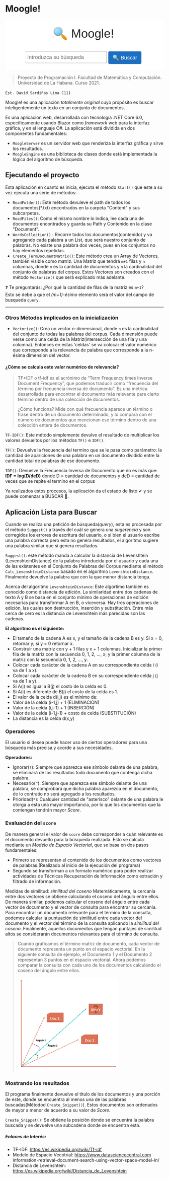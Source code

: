 # Moogle!

![](moogle.png)

> Proyecto de Programación I. Facultad de Matemática y Computación. Universidad de La Habana. Curso 2021.

`Est. David Sardiñas Lima C111`

Moogle! es una aplicación *totalmente original* cuyo propósito es buscar inteligentemente un texto en un conjunto de documentos.

Es una aplicación web, desarrollada con tecnología .NET Core 6.0, específicamente usando Blazor como *framework* web para la interfaz gráfica, y en el lenguaje C#.
La aplicación está dividida en dos componentes fundamentales:

- `MoogleServer` es un servidor web que renderiza la interfaz gráfica y sirve los resultados.
- `MoogleEngine` es una biblioteca de clases donde está implementada la lógica del algoritmo de búsqueda.

## Ejecutando el proyecto

Esta aplicación en cuanto es inicia, ejecuta el método `Start()` que este a su vez ejecuta una serie de métodos: 

- `ReadFolder()`: Este método devuleve el path de todos los documentos(*.txt) encontrados en la carpeta "Content" y sus subcarpetas.
- `ReadFiles()`: Como el mismo nombre lo indica, lee cada uno de documentos encontrados y guarda su Path y Contenido en la clase "Document".
- `WordsCollection()` : Recorre todos los documentos(contenido) y va agregando cada palabra a un List<string>, que será nuestro conjunto de palabras. No existe una palabra dos veces, pues en los conjuntos no hay elementos repetidas.
- `Create_TermDocumentMatrix()`: Este método crea un Array de Vectores, también visible como matriz. Una Matriz que tendrá `m+1` filas y `n` columnas, donde `m` es la cantidad de documentos y `n` la cardinalidad del conjunto de palabras del corpus. Estos Vectores son creados con el método `Vectorize()` que será explicado más adelante.

❓ Te preguntarás:  ¿Por qué la cantidad de filas de la matriz es `m+1`?  
Esto se debe a que el *(m+1)-ésimo* elemento será el valor del campo de busqueda `query`.

<hr>

### Otros Métodos implicados en la inicialización

- `Vectorize()`: Crea un vector n-dimensional, donde `n` es la cardinalidad del conjunto de todas las palabras del corpus. Cada dimensión puede verse como una celda de la Matriz(intersección de una fila y una columna). Entonces en estas 'celdas' se va colocar el valor numérico que corresponde a la relevancia de palabra que corresponde a la n-ésima dimensión del vector.

#### ¿Cómo se calcula este valor numérico de relevancia? 

> TF*IDF o tf-idf es el acrónimo de “Term Frequency times Inverse Document Frequency”, que podemos traducir como “frecuencia del término por frecuencia inversa de documento”. Es una métrica desarrollada para encontrar el documento más relevante para cierto término dentro de una colección de documentos.
>
> ¿Cómo funciona? Mide con qué frecuencia aparece un término o frase dentro de un documento determinado, y lo compara con el número de documentos que mencionan ese  término dentro de una colección entera de documentos.

`TF-IDF()`: Este método simplemente devulve el resultado de multiplicar los valores devueltos por los métodos `TF()` e `IDF()`.

`TF()`: Devuelve la frecuencia del termino que se le pasa como parámetro: la cantidad de apariciones de una palabra en un documento dividido entre la cantidad total de palabras de ese documento.

`IDF()`: Devuelve la Frecuencia Inversa de Documento que no es más que: **IDF = log(D/deD)** donde D = cantidad de documentos y deD = cantidad de veces que se repite el termino en el corpus

Ya realizados estos procesos, la aplicación da el estado de listo ✔ y se puede comenzar a BUSCAR 🔎.

## Aplicación Lista para Buscar

Cuando se realiza una petición de búsqueda(*query*), esta es procesada por el método `Suggest()` a través del cuál se genera una *sugerencia* y son corregidos los errores de escritura del usuario, o si bien el usuario escribe una palabra correcta pero esta no genera resultados, el algoritmo sugiere una palabra similar que sí genera resultados.

`Suggest()`: este método manda a calcular la distancia de Levenshtein (LevenshteinDistance) de la palabra introducida por el usuario y cada una de las existentes en el Conjunto de Palabras del Corpus mediante el método `Calc_LevenshteinDistance` basado en el algoritmo `LevenshteinDistance`. Finalmente devuelve la palabra que con la que menor distancia tenga.

Acerca del algoritmo `LevenshteinDistance`: Este algortimo también es conocido como distancia de edición. La similaridad entre dos cadenas de texto A y B se basa en el conjunto mínimo de operaciones de edición necesarias para transformar A en B, o viceversa. Hay tres operaciones de edición, las cuales son destrucción, inserción y substitución. Entre más cerca de cero es la distancia de Levenshtein más parecidas son las cadenas.

**El algoritmo es el siguiente:**

- El tamaño de la cadena A es x, y el tamaño de la cadena B es y. Si x = 0, retornar y; si y = 0 retornar x.
- Construir una matriz con y + 1 filas y x + 1 columnas. Inicializar la primer fila de la matriz con la secuencia 0, 1, 2, ..., x; y la primer columna de la matriz con la secuencia 0, 1, 2, ..., y.
- Colocar cada carácter de la cadena A en su correspondiente celda i (i va de 1 a x).
- Colocar cada carácter de la cadena B en su correspondiente celda j (j va de 1 a y).
- Si A(i) es igual a B(j) el costo de la celda es 0.
- Si A(i) es diferente de B(j) el costo de la celda es 1.
- El valor de la celda d(i,j) es el mínimo de:
- Valor de la celda (i-1,j) + 1 (ELIMINACIÓN)
- Valor de la celda (i,j-1) + 1 (INSERCIÓN)
- Valor de la celda (i-1,j-1) + costo de celda (SUBSTITUCIÓN)
- La distancia es la celda d(x,y)

### Operadores

El usuario si desea puede hacer uso de ciertos operadores para una búsqueda más precisa y acorde a sus necesidades.

**Operadores:** 
- Ignorar(`!`): Siempre que aparezca ese símbolo delante de una palabra, se eliminará de los resultados todo documento que contenga dicha palabra.
- Necesario(`^`): Siempre que aparezca ese símbolo delante de una palabra, se comprobará que dicha palabra aparezca en el documento, de lo contratio no será agregado a los resultados.
- Prioridad(`*`): Cualquier cantidad de "asterisco" delante de una palabra le otorga a esta una mayor importancia, por lo que los documentos que la contengan tendrán mayor *Score*.

### Evaluación del `score`

De manera general el valor de `score` debe corresponder a cuán relevante es el documento devuelto para la búsqueda realizada. Esto se calcula mediante un *Modelo de Espacio Vectorial*, que se basa en dos pasos fundamentales:
- Primero se representan el contenido de los documentos como vectores de palabras.(Realizado al inicio de la ejecución del programa)
- Segundo se transforman a un formato numérico para poder realizar actividades de Técnicas Recuperación de Información como extración y filtrado de información. 

Medidas de similitud: *similitud del coseno*
Matemáticamente, la cercanía entre dos vectores se obtiene calculando el coseno del ángulo entre ellos. De manera similar, podemos calcular el  coseno del ángulo entre cada vector de documento y el vector de consulta para encontrar su cercanía. Para encontrar un documento relevante para el término de la consulta, podemos calcular la puntuación de similitud entre cada vector del documento y el vector del término de la consulta aplicando la *similitud del coseno*. Finalmente, aquellos documentos que tengan puntajes de similitud altos se considerarán documentos relevantes para el término de consulta.

> Cuando graficamos el término matriz de documento, cada vector de documento representa un punto en el espacio vectorial. En la siguiente consulta de ejemplo, el Documento 1 y el Documento 2 representan 3 puntos en el espacio vectorial. Ahora podemos comparar la consulta con cada uno de los documentos calculando el coseno del ángulo entre ellos.
>
> ![](Media/graf.png)

### Mostrando los resultados

El programa finalmente devuelve el título de los documentos y una porción de este, donde se encuentra al menos una de las palabras buscadas(Métodod `Create_Snippet()`). Estos documentos son ordenados de mayor a menor de acuerdo a su valor de *Score*.

`Create_Snippet()`: Se obtiene la posición donde se encuentra la palabra buscada y se devuelve una subcadena donde se encuentra esta.

##### Enlaces de Interés:

- TF-IDF: https://es.wikipedia.org/wiki/Tf-idf
- Modelo de Espacio Vecotrial: https://www.datasciencecentral.com information-retrieval-document-search-using-vector-space-model-in/
- Distancia de Levenshtein: https://es.wikipedia.org/wiki/Distancia_de_Levenshtein

